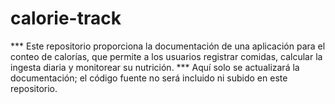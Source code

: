 # calorie-track
*** Este repositorio proporciona la documentación de una aplicación para el conteo de calorías, que permite a los usuarios registrar comidas, calcular la ingesta diaria y monitorear su nutrición.
*** Aquí solo se actualizará la documentación; el código fuente no será incluido ni subido en este repositorio.
